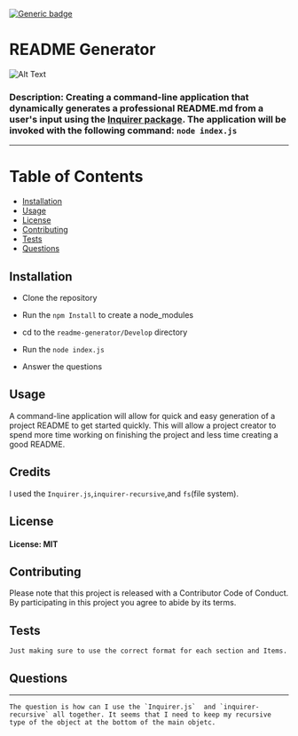 [![Generic badge](https://img.shields.io/badge/License-MIT-<COLOR>.svg)](https://en.wikipedia.org/wiki/MIT_License)
  
  # README Generator

 ![Alt Text](https://media.giphy.com/media/TjRfQQx1SbaWfElPwx/giphy.gif)
  
  ### **Description:** Creating a command-line application that dynamically generates a professional README.md from a user's input using the [Inquirer package](https://www.npmjs.com/package/inquirer). The application will be invoked with the following command: `node index.js`


  ---

  # Table of Contents

 * [Installation](#installation)
 * [Usage](#usage)
 * [License](#license)
 * [Contributing](#contributing)
 * [Tests](#tests)
 * [Questions](#questions)
 
 ## Installation

* Clone the repository

 * Run the `npm Install` to create a node_modules 
 * cd to the `readme-generator/Develop` directory 
 * Run the `node index.js ` 
 * Answer the questions

## Usage


A command-line application will allow for quick and easy generation of a project README to get started quickly. This will allow a project creator to spend more time working on finishing the project and less time creating a good README.

## Credits

I used the `Inquirer.js`,`inquirer-recursive`,and `fs`(file system).

## License

#### License: MIT


## Contributing

Please note that this project is released with a Contributor Code of Conduct. By participating in this project you agree to abide by its terms.

## Tests


```
Just making sure to use the correct format for each section and Items.
```

## Questions
---
```
The question is how can I use the `Inquirer.js`  and `inquirer-recursive` all together. It seems that I need to keep my recursive type of the object at the bottom of the main objetc.
```

  
